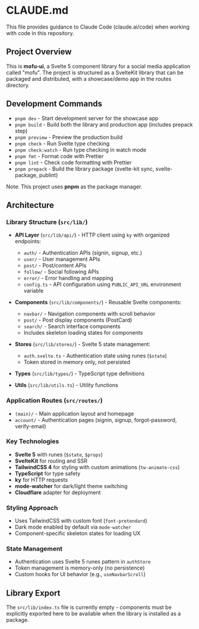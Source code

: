 # CLAUDE.md

This file provides guidance to Claude Code (claude.ai/code) when working with code in this repository.

## Project Overview

This is **mofu-ui**, a Svelte 5 component library for a social media application called "mofu". The project is structured as a SvelteKit library that can be packaged and distributed, with a showcase/demo app in the routes directory.

## Development Commands

- `pnpm dev` - Start development server for the showcase app
- `pnpm build` - Build both the library and production app (includes prepack step)
- `pnpm preview` - Preview the production build
- `pnpm check` - Run Svelte type checking
- `pnpm check:watch` - Run type checking in watch mode
- `pnpm fmt` - Format code with Prettier
- `pnpm lint` - Check code formatting with Prettier
- `pnpm prepack` - Build the library package (svelte-kit sync, svelte-package, publint)

Note: This project uses **pnpm** as the package manager.

## Architecture

### Library Structure (`src/lib/`)

- **API Layer** (`src/lib/api/`) - HTTP client using `ky` with organized endpoints:
  - `auth/` - Authentication APIs (signin, signup, etc.)
  - `user/` - User management APIs
  - `post/` - Post/content APIs
  - `follow/` - Social following APIs
  - `error/` - Error handling and mapping
  - `config.ts` - API configuration using `PUBLIC_API_URL` environment variable

- **Components** (`src/lib/components/`) - Reusable Svelte components:
  - `navbar/` - Navigation components with scroll behavior
  - `post/` - Post display components (PostCard)
  - `search/` - Search interface components
  - Includes skeleton loading states for components

- **Stores** (`src/lib/stores/`) - Svelte 5 state management:
  - `auth.svelte.ts` - Authentication state using runes (`$state`)
  - Token stored in memory only, not persisted

- **Types** (`src/lib/types/`) - TypeScript type definitions
- **Utils** (`src/lib/utils.ts`) - Utility functions

### Application Routes (`src/routes/`)

- `(main)/` - Main application layout and homepage
- `account/` - Authentication pages (signin, signup, forgot-password, verify-email)

### Key Technologies

- **Svelte 5** with runes (`$state`, `$props`)
- **SvelteKit** for routing and SSR
- **TailwindCSS 4** for styling with custom animations (`tw-animate-css`)
- **TypeScript** for type safety
- **ky** for HTTP requests
- **mode-watcher** for dark/light theme switching
- **Cloudflare** adapter for deployment

### Styling Approach

- Uses TailwindCSS with custom font (`font-pretendard`)
- Dark mode enabled by default via `mode-watcher`
- Component-specific skeleton states for loading UX

### State Management

- Authentication uses Svelte 5 runes pattern in `authStore`
- Token management is memory-only (no persistence)
- Custom hooks for UI behavior (e.g., `useNavbarScroll`)

## Library Export

The `src/lib/index.ts` file is currently empty - components must be explicitly exported here to be available when the library is installed as a package.
